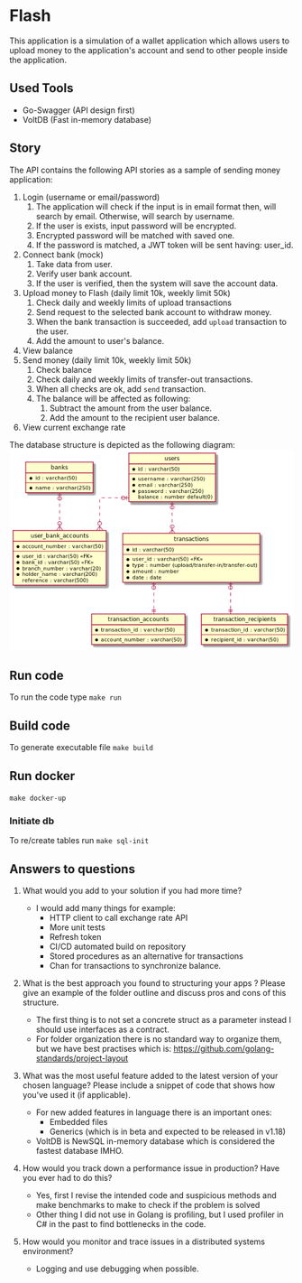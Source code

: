 # Flash
This application is a simulation of a wallet application which allows users to upload money to the
application's account and send to other people inside the application. 

## Used Tools
- Go-Swagger (API design first)
- VoltDB (Fast in-memory database)

## Story

The API contains the following API stories as a sample of
sending money application:

1. Login (username or email/password)
   1. The application will check if
     the input is in email format then, will search by email.
     Otherwise, will search by username.
   1. If the user is exists, input password will be encrypted.
   1. Encrypted password will be matched with saved one.
   1. If the password is matched, a JWT token will
   be sent having: user_id.
1. Connect bank (mock)
   1. Take data from user.
   1. Verify user bank account.
   1. If the user is verified, then the system will
      save the account data.
1. Upload money to Flash (daily limit 10k, weekly limit 50k)
   1. Check daily and weekly limits of upload transactions
   1. Send request to the selected bank account 
      to withdraw money.
   1. When the bank transaction is succeeded,
      add `upload` transaction to the user.   
   1. Add the amount to user's balance.
1. View balance
1. Send money (daily limit 10k, weekly limit 50k)
   1. Check balance
   1. Check daily and weekly limits of transfer-out transactions.
   1. When all checks are ok, add `send` transaction.
   1. The balance will be affected as following:
      1. Subtract the amount from the user balance.
      1. Add the amount to the recipient user balance.
1. View current exchange rate

The database structure is depicted as the following diagram:
![Database](docs/db.png)

## Run code

To run the code type `make run`

## Build code

To generate executable file `make build`

## Run docker

`make docker-up`

### Initiate db

To re/create tables run `make sql-init`

## Answers to questions
1. What would you add to your solution if you had more time?
   - I would add many things for example:
      - HTTP client to call exchange rate API
      - More unit tests
      - Refresh token
      - CI/CD automated build on repository
      - Stored procedures as an alternative for transactions
      - Chan for transactions to synchronize balance.
   
2. What is the best approach you found to structuring your apps ? Please give an
   example of the folder outline and discuss pros and cons of this structure.
   - The first thing is to not set a concrete struct as a parameter instead I should use interfaces
   as a contract.
   - For folder organization there is no standard way to organize them, but we have best practises
   which is: https://github.com/golang-standards/project-layout

3. What was the most useful feature added to the latest version of your chosen
   language? Please include a snippet of code that shows how you've used it (if
   applicable).
   - For new added features in language there is an important ones:
     - Embedded files
     - Generics (which is in beta and expected to be released in v1.18)
   - VoltDB is NewSQL in-memory database which is considered the fastest database IMHO.
   
4. How would you track down a performance issue in production? Have you ever had
   to do this?
   - Yes, first I revise the intended code and suspicious methods and make benchmarks 
     to make to check if the problem is solved
   - Other thing I did not use in Golang is profiling, but I used profiler in C# in the past to 
   find bottlenecks in the code.

5. How would you monitor and trace issues in a distributed systems environment?
   - Logging and use debugging when possible.
